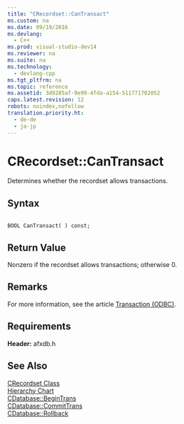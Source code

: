 ```yaml
---
title: "CRecordset::CanTransact"
ms.custom: na
ms.date: 09/19/2016
ms.devlang: 
  - C++
ms.prod: visual-studio-dev14
ms.reviewer: na
ms.suite: na
ms.technology: 
  - devlang-cpp
ms.tgt_pltfrm: na
ms.topic: reference
ms.assetid: 3d8285af-9e99-4fda-a154-511771702052
caps.latest.revision: 12
robots: noindex,nofollow
translation.priority.ht: 
  - de-de
  - ja-jp
---
```

# CRecordset::CanTransact
Determines whether the recordset allows transactions.  
  
## Syntax  
  
```  
  
BOOL CanTransact( ) const;  
```  
  
## Return Value  
 Nonzero if the recordset allows transactions; otherwise 0.  
  
## Remarks  
 For more information, see the article [Transaction (ODBC)](../vs140/Transaction--ODBC-.md).  
  
## Requirements  
 **Header:** afxdb.h  
  
## See Also  
 [CRecordset Class](../vs140/CRecordset-Class.md)   
 [Hierarchy Chart](../vs140/Hierarchy-Chart.md)   
 [CDatabase::BeginTrans](../vs140/CDatabase--BeginTrans.md)   
 [CDatabase::CommitTrans](../vs140/CDatabase--CommitTrans.md)   
 [CDatabase::Rollback](../vs140/CDatabase--Rollback.md)